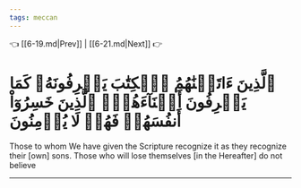 ```yaml
---
tags: meccan
---
```


👈 [[6-19.md|Prev]] | [[6-21.md|Next]] 👉

# ٱلَّذِينَ ءَاتَيۡنَٰهُمُ ٱلۡكِتَٰبَ يَعۡرِفُونَهُۥ كَمَا يَعۡرِفُونَ أَبۡنَآءَهُمُۘ ٱلَّذِينَ خَسِرُوٓاْ أَنفُسَهُمۡ فَهُمۡ لَا يُؤۡمِنُونَ

Those to whom We have given the Scripture recognize it as they recognize their [own] sons. Those who will lose themselves [in the Hereafter] do not believe

---

